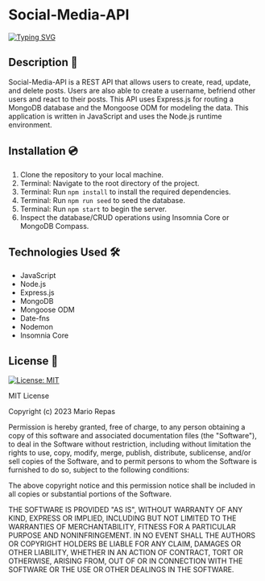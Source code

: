 # Social-Media-API

[![Typing SVG](https://readme-typing-svg.demolab.com?font=Fira+Code&pause=1000&color=9675FF&multiline=true&width=435&height=70&lines=Kind+of+Like;+Twitter)](https://git.io/typing-svg)

## Description 📜

Social-Media-API is a REST API that allows users to create, read, update, and delete posts. Users are also able to create a username, befriend other users and react to their posts. This API uses Express.js for routing a MongoDB database and the Mongoose ODM for modeling the data. This application is written in JavaScript and uses the Node.js runtime environment.

## Installation 💿

1. Clone the repository to your local machine.
2. Terminal: Navigate to the root directory of the project.
3. Terminal: Run `npm install` to install the required dependencies.
4. Terminal: Run `npm run seed` to seed the database.
5. Terminal: Run `npm start` to begin the server.
6. Inspect the database/CRUD operations using Insomnia Core or MongoDB Compass.

## Technologies Used 🛠️

- JavaScript
- Node.js
- Express.js
- MongoDB
- Mongoose ODM
- Date-fns
- Nodemon
- Insomnia Core

## License 📝

[![License: MIT](https://img.shields.io/badge/License-MIT-yellow.svg)](https://opensource.org/licenses/MIT)

MIT License

Copyright (c) 2023 Mario Repas

Permission is hereby granted, free of charge, to any person obtaining a copy of this software and associated documentation files (the "Software"), to deal in the Software without restriction, including without limitation the rights to use, copy, modify, merge, publish, distribute, sublicense, and/or sell copies of the Software, and to permit persons to whom the Software is furnished to do so, subject to the following conditions:

The above copyright notice and this permission notice shall be included in all copies or substantial portions of the Software.

THE SOFTWARE IS PROVIDED "AS IS", WITHOUT WARRANTY OF ANY KIND, EXPRESS OR IMPLIED, INCLUDING BUT NOT LIMITED TO THE WARRANTIES OF MERCHANTABILITY, FITNESS FOR A PARTICULAR PURPOSE AND NONINFRINGEMENT. IN NO EVENT SHALL THE AUTHORS OR COPYRIGHT HOLDERS BE LIABLE FOR ANY CLAIM, DAMAGES OR OTHER LIABILITY, WHETHER IN AN ACTION OF CONTRACT, TORT OR OTHERWISE, ARISING FROM, OUT OF OR IN CONNECTION WITH THE SOFTWARE OR THE USE OR OTHER DEALINGS IN THE SOFTWARE.